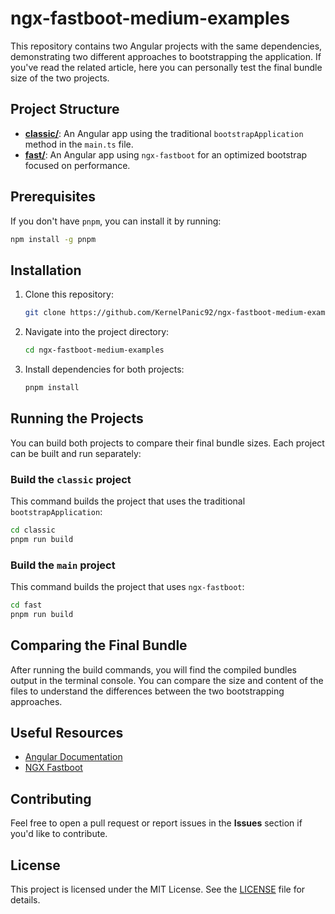 # ngx-fastboot-medium-examples

This repository contains two Angular projects with the same dependencies, demonstrating two different approaches to bootstrapping the application. If you've read the related article, here you can personally test the final bundle size of the two projects.

## Project Structure

- **[classic/](/classic)**: An Angular app using the traditional `bootstrapApplication` method in the `main.ts` file.
- **[fast/](/fast)**: An Angular app using `ngx-fastboot` for an optimized bootstrap focused on performance.

## Prerequisites

If you don't have `pnpm`, you can install it by running:

```bash
npm install -g pnpm
```

## Installation

1. Clone this repository:

   ```bash
   git clone https://github.com/KernelPanic92/ngx-fastboot-medium-examples.git
   ```

2. Navigate into the project directory:

   ```bash
   cd ngx-fastboot-medium-examples
   ```

3. Install dependencies for both projects:

   ```bash
   pnpm install
   ```

## Running the Projects

You can build both projects to compare their final bundle sizes. Each project can be built and run separately:

### Build the `classic` project

This command builds the project that uses the traditional `bootstrapApplication`:

```bash
cd classic
pnpm run build
```

### Build the `main` project

This command builds the project that uses `ngx-fastboot`:

```bash
cd fast
pnpm run build
```

## Comparing the Final Bundle

After running the build commands, you will find the compiled bundles output in the terminal console. You can compare the size and content of the files to understand the differences between the two bootstrapping approaches.

## Useful Resources

- [Angular Documentation](https://angular.io/docs)
- [NGX Fastboot](https://www.npmjs.com/package/ngx-fastboot)

## Contributing

Feel free to open a pull request or report issues in the **Issues** section if you'd like to contribute.

## License

This project is licensed under the MIT License. See the [LICENSE](./LICENSE) file for details.